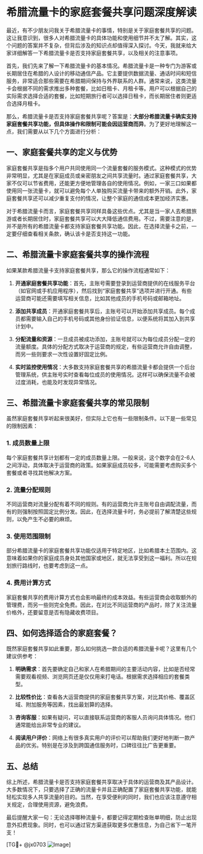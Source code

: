 # 希腊流量卡的家庭套餐共享问题深度解读

最近，有不少朋友问我关于希腊流量卡的事情，特别是关于家庭套餐共享的问题。这让我意识到，很多人对希腊流量卡的具体功能和使用细节并不太了解。其实，这个问题的答案并不复杂，但背后涉及的知识点却值得深入探讨。今天，我就来给大家详细解答一下希腊流量卡是否支持家庭套餐共享，以及相关的注意事项。

首先，我们先来了解一下希腊流量卡的基本情况。希腊流量卡是一种专门为游客或长期居住在希腊的人设计的移动通信产品。它主要提供数据流量、通话时间和短信服务，非常适合那些需要在希腊期间保持与外界联系的人群。通常来说，这类流量卡会根据不同的需求推出多种套餐，比如日租卡、月租卡等。用户可以根据自己的实际需求选择合适的套餐，比如短期旅行者可以选择日租卡，而长期居住者则更适合选择月租卡。

那么，希腊流量卡是否支持家庭套餐共享呢？答案是：**大部分希腊流量卡确实支持家庭套餐共享功能，但具体操作和限制可能会因运营商而异**。为了更好地理解这一点，我们需要从以下几个方面进行分析：

## 一、家庭套餐共享的定义与优势

家庭套餐共享是指多个用户共同使用同一个流量套餐的服务模式。这种模式的优势非常明显，尤其是在家庭成员或亲密朋友之间共享流量时。通过家庭套餐共享，大家不仅可以节省费用，还能更方便地管理各自的使用情况。例如，一家三口如果都使用同一张流量卡，就可以避免每个人单独购买流量卡带来的额外开销。此外，家庭套餐共享还可以减少重复支付的情况，让整个家庭的通信成本更加经济实惠。

对于希腊流量卡而言，家庭套餐共享同样具备这些优点。尤其是当一家人去希腊旅游或者长期居住时，家庭套餐共享可以大大降低通信费用。不过，需要注意的是，并不是所有的希腊流量卡都支持家庭套餐共享功能。因此，在选择流量卡之前，一定要仔细查看相关条款，确认该卡是否支持这一功能。

## 二、希腊流量卡家庭套餐共享的操作流程

如果某款希腊流量卡支持家庭套餐共享，那么它的操作流程通常如下：

1. **开通家庭套餐共享功能**：首先，主账号需要登录到运营商提供的在线服务平台（如官网或手机应用程序），然后找到“家庭套餐共享”选项并进行开通。有些运营商可能还需要填写相关信息，比如其他成员的手机号码或邮箱地址。

2. **添加共享成员**：开通家庭套餐共享后，主账号可以开始添加共享成员。每个成员都需要输入自己的手机号码或其他身份验证信息，以便系统将其加入到共享计划中。

3. **分配流量和资源**：一旦成员被成功添加，主账号就可以为每位成员分配一定的流量额度。具体的分配方式取决于运营商的规定，有些运营商允许自由调整，而另一些则要求一次性设置好固定比例。

4. **实时监控使用情况**：大多数支持家庭套餐共享的希腊流量卡都会提供一个后台管理系统，供主账号实时查看每位成员的使用情况。这样可以确保流量不会被过度消耗，也能及时发现异常情况。

## 三、希腊流量卡家庭套餐共享的常见限制

虽然家庭套餐共享听起来很美好，但实际上它也有一些限制条件。以下是一些常见的限制因素：

### 1. 成员数量上限
每个家庭套餐共享计划都有一定的成员数量上限。一般来说，这个数字会在2-6人之间浮动，具体取决于运营商的政策。如果家庭成员较多，可能需要考虑购买多个套餐或者寻找其他解决方案。

### 2. 流量分配规则
不同运营商对流量分配有着不同的规则。有的运营商允许主账号自由调配流量，而有的则强制按照固定比例分发。因此，在选择流量卡时，务必提前了解清楚这些规则，以免产生不必要的麻烦。

### 3. 使用范围限制
部分希腊流量卡的家庭套餐共享功能仅适用于特定地区，比如希腊本土范围内。这意味着如果你的家庭成员身处其他国家或地区，就无法享受到这一福利。所以在规划旅行路线时，也要考虑到这一点。

### 4. 费用计算方式
家庭套餐共享的费用计算方式也会影响最终的成本效益。有些运营商会收取额外的管理费，而另一些则完全免费。因此，在对比不同运营商的产品时，除了关注流量价格外，还要留意是否有隐藏收费项目。

## 四、如何选择适合的家庭套餐？

既然家庭套餐共享如此重要，那么如何挑选一款合适的希腊流量卡呢？这里有几个建议供参考：

1. **明确需求**：首先要确定自己和家人在希腊期间的主要活动内容，比如是否经常需要观看视频、浏览网页还是仅仅用来打电话。根据需求选择相应的套餐类型。

2. **比较性价比**：查看各大运营商提供的家庭套餐共享方案，对比其价格、覆盖区域、附加服务等因素，找出最划算的选择。

3. **咨询客服**：如果有疑问，可以直接联系运营商的客服人员询问具体情况。他们通常能给出非常专业的建议。

4. **阅读用户评价**：网络上有很多真实用户的评价可以帮助我们更好地判断一款产品的优劣。特别是在涉及到跨国通信服务时，口碑往往比广告更重要。

## 五、总结

综上所述，希腊流量卡是否支持家庭套餐共享取决于具体的运营商及其产品设计。大多数情况下，只要选择了正确的流量卡并且正确配置了家庭套餐共享功能，就能轻松实现多人共享流量的目的。当然，在享受便利的同时，我们也应该注意遵守相关规定，合理使用资源，避免浪费。

最后提醒大家一句：无论选择哪种流量卡，都要记得定期检查账单明细，防止出现意外扣费现象。同时，也可以通过官方渠道获取更多优惠信息，为自己省下一笔开支！

[TG💪+ @jx0703 ![Image](https://github.com/user-attachments/assets/dbca1d08-cadb-493c-b0ec-ad6f7a83f270)]